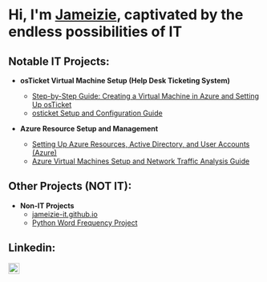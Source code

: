 <h1>Hi, I'm <a href="https://linkedin.com/in/jameizie">Jameizie</a>, captivated by the endless possibilities of IT</h1>

<h2>Notable IT Projects:</h2>

- <b>osTicket Virtual Machine Setup (Help Desk Ticketing System)</b>
  - [Step-by-Step Guide: Creating a Virtual Machine in Azure and Setting Up osTicket](https://github.com/jameizie-it/Setting-Up-osTicket)
  - [osticket Setup and Configuration Guide](https://github.com/jameizie-it/osticket-Setup-and-Configuration-Guide)
  
- <b>Azure Resource Setup and Management</b>
  - [Setting Up Azure Resources, Active Directory, and User Accounts (Azure)](https://github.com/jameizie-it/Setting-Up-Azure-Active-Directory)
  - [Azure Virtual Machines Setup and Network Traffic Analysis Guide](https://github.com/jameizie-it/Azure-Virtual-Machines-Setup-and-Network-Traffic-Analysis-Guide)

<h2>Other Projects (NOT IT):</h2>

- <b>Non-IT Projects</b>
  - [jameizie-it.github.io](https://github.com/jameizie-it/jameizie-it.github.io)
  - [Python Word Frequency Project](https://github.com/jameizie-it/Word-Frequency-Project)

<h2>Linkedin:</h2>

[<img align="left" alt="YLO | LinkedIn" width="22px" src="https://cdn.jsdelivr.net/npm/simple-icons@v3/icons/linkedin.svg" />][linkedin]

[linkedin]: https://linkedin.com/in/jameizie
